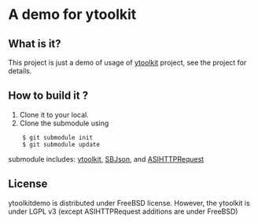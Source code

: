 A demo for ytoolkit
===================

What is it?
-----------

This project is just a demo of usage of [ytoolkit] project, see the project for details.

[ytoolkit]: https://github.com/sprhawk/ytoolkit

How to build it ?
-----------------
1. Clone it to your local.
2. Clone the submodule using

```
    $ git submodule init
    $ git submodule update
```

   submodule includes: [ytoolkit], [SBJson], and [ASIHTTPRequest]

[ASIHTTPRequest]: https://github.com/pokeb/asi-http-request.git
[SBJson]: http://stig.github.com/json-framework/

License
-------

ytoolkitdemo is distributed under FreeBSD license. However, the ytoolkit is under LGPL v3 (except ASIHTTPRequest additions are under FreeBSD)



